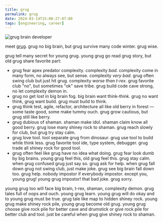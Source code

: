 ```yaml
---
title: grug
permalink: grug
date: 2024-03-14T15:00:27-07:00
tags: [engineering, career]
---
```


![grug brain developer](https://grugbrain.dev/grug.png)

meet [grug](https://grugbrain.dev/). grug no big brain, but grug survive many
code winter. grug wise.

grug tell many secret for young grug. young grug go read grug story, but old
grug share favorite part:

- grug fear apex predator complexity. complexity _bad_. complexity come in many
  form, no always see, but sense. complexity _very bad_. grug often swing club
  but just hit grug. complexity _worse than t-rex_. grug favorite club "no", but
  sometimes "ok" save tribe. grug build code cave strong, no let complexity
  demon in.
- grug no get lost in big brain fog. big brain want think-think. grug no want
  think, grug want build. grug must build to think.
- grug think test, agile, refactor, architecture all like old berry in forest —
  some taste good, some make tummy ouch. grug grow cautious, but grug still like
  berry.
- grug dubious of shaman. shaman make idol. shaman claim know all good berry.
  grug lose many shiney rock to shaman. grug reach slowly for club, but grug try
  stay calm.
- grug love tool. tool separate grug from dinosaur. grug use tool to build while
  think less. grug favorite tool ide, type system, debugger. grug trade all
  shiney rock for good tool.
- grug often feel like grug have no idea what doing. grug fear look dumb by big
  brains. young grug feel this, old grug feel this. grug stay calm. when grug
  confused grug just say so. grug ask for help. when grug fall down grug not
  swing club, just make joke. grug see big brain fall down too. grug help.
  nobody impostor if everybody impostor. except you, young grug! young grug
  impostor! that bad joke. grug sorry.

young grug too will face big brain, t-rex, shaman, complexity demon. grug tales
full of oops and ouch. young grug learn. young grug will do okay and to young
grug must be true. grug tale like map to hidden shiney rock. young grug make
shiney rock pile, young grug become old grug. young grug choose give rock pile
for better cave and drumstick or give rock pile for better club and tool. just
be careful when grug give shiney rock to shaman.
